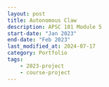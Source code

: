 ```yaml
---
layout: post
title: Autonomous Claw
description: APSC 101 Module 5
start-date: "Jan 2023"
end-date: "Feb 2023"
last_modified_at: 2024-07-17
category: Portfolio
tags:
    - 2023-project
    - course-project
---
```


